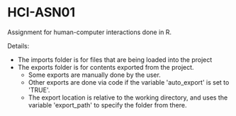 # HCI-ASN01
Assignment for human-computer interactions done in R.

Details:
* The imports folder is for files that are being loaded into the project
* The exports folder is for contents exported from the project.
	- Some exports are manually done by the user.
	- Other exports are done via code if the variable 'auto_export' is set to 'TRUE'.
	- The export location is relative to the working directory, and uses the variable 'export_path' to specify the folder from there.
